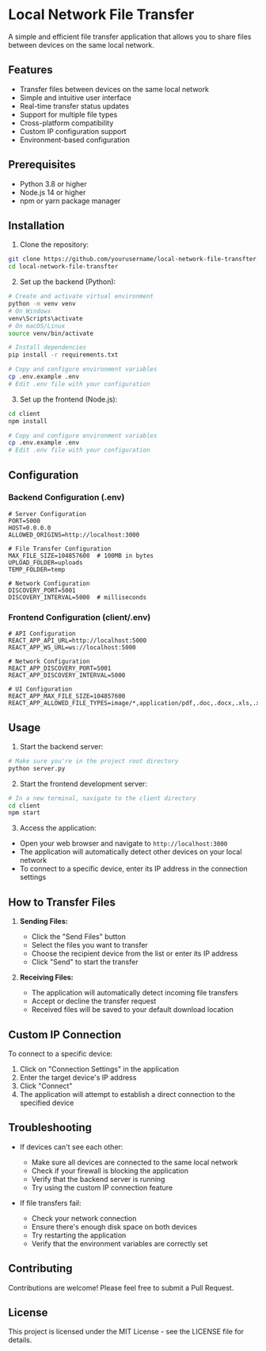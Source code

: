 # Local Network File Transfer

A simple and efficient file transfer application that allows you to share files between devices on the same local network.

## Features

- Transfer files between devices on the same local network
- Simple and intuitive user interface
- Real-time transfer status updates
- Support for multiple file types
- Cross-platform compatibility
- Custom IP configuration support
- Environment-based configuration

## Prerequisites

- Python 3.8 or higher
- Node.js 14 or higher
- npm or yarn package manager

## Installation

1. Clone the repository:
```bash
git clone https://github.com/yourusername/local-network-file-transfter.git
cd local-network-file-transfter
```

2. Set up the backend (Python):
```bash
# Create and activate virtual environment
python -m venv venv
# On Windows
venv\Scripts\activate
# On macOS/Linux
source venv/bin/activate

# Install dependencies
pip install -r requirements.txt

# Copy and configure environment variables
cp .env.example .env
# Edit .env file with your configuration
```

3. Set up the frontend (Node.js):
```bash
cd client
npm install

# Copy and configure environment variables
cp .env.example .env
# Edit .env file with your configuration
```

## Configuration

### Backend Configuration (.env)
```env
# Server Configuration
PORT=5000
HOST=0.0.0.0
ALLOWED_ORIGINS=http://localhost:3000

# File Transfer Configuration
MAX_FILE_SIZE=104857600  # 100MB in bytes
UPLOAD_FOLDER=uploads
TEMP_FOLDER=temp

# Network Configuration
DISCOVERY_PORT=5001
DISCOVERY_INTERVAL=5000  # milliseconds
```

### Frontend Configuration (client/.env)
```env
# API Configuration
REACT_APP_API_URL=http://localhost:5000
REACT_APP_WS_URL=ws://localhost:5000

# Network Configuration
REACT_APP_DISCOVERY_PORT=5001
REACT_APP_DISCOVERY_INTERVAL=5000

# UI Configuration
REACT_APP_MAX_FILE_SIZE=104857600
REACT_APP_ALLOWED_FILE_TYPES=image/*,application/pdf,.doc,.docx,.xls,.xlsx,.txt
```

## Usage

1. Start the backend server:
```bash
# Make sure you're in the project root directory
python server.py
```

2. Start the frontend development server:
```bash
# In a new terminal, navigate to the client directory
cd client
npm start
```

3. Access the application:
- Open your web browser and navigate to `http://localhost:3000`
- The application will automatically detect other devices on your local network
- To connect to a specific device, enter its IP address in the connection settings

## How to Transfer Files

1. **Sending Files:**
   - Click the "Send Files" button
   - Select the files you want to transfer
   - Choose the recipient device from the list or enter its IP address
   - Click "Send" to start the transfer

2. **Receiving Files:**
   - The application will automatically detect incoming file transfers
   - Accept or decline the transfer request
   - Received files will be saved to your default download location

## Custom IP Connection

To connect to a specific device:
1. Click on "Connection Settings" in the application
2. Enter the target device's IP address
3. Click "Connect"
4. The application will attempt to establish a direct connection to the specified device

## Troubleshooting

- If devices can't see each other:
  - Make sure all devices are connected to the same local network
  - Check if your firewall is blocking the application
  - Verify that the backend server is running
  - Try using the custom IP connection feature

- If file transfers fail:
  - Check your network connection
  - Ensure there's enough disk space on both devices
  - Try restarting the application
  - Verify that the environment variables are correctly set

## Contributing

Contributions are welcome! Please feel free to submit a Pull Request.

## License

This project is licensed under the MIT License - see the LICENSE file for details. 